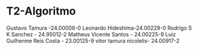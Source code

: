 # T2-Algoritmo

Gustavo Tamura -24.00006-0
Leonardo Hideshima-24.00229-0
Rodrigo S K Sanchez - 24.95012-2
Matheus Vicente Santos - 24.00225-9
Luiz Guilherme Reis Costa - 23.00125-9
vitor tamura nicolelis- 24.00917-2
